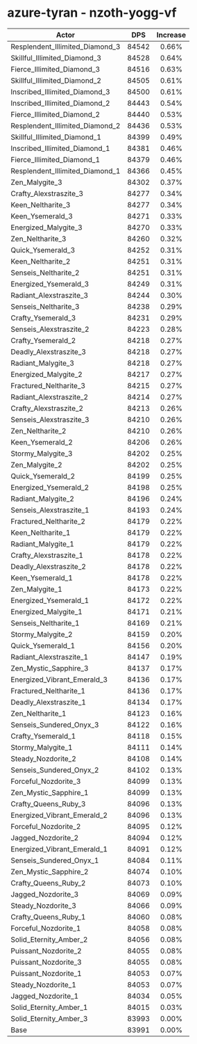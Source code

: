# azure-tyran - nzoth-yogg-vf
| Actor | DPS | Increase |
|---|:---:|:---:|
|Resplendent_Illimited_Diamond_3|84542|0.66%|
|Skillful_Illimited_Diamond_3|84528|0.64%|
|Fierce_Illimited_Diamond_3|84516|0.63%|
|Skillful_Illimited_Diamond_2|84505|0.61%|
|Inscribed_Illimited_Diamond_3|84500|0.61%|
|Inscribed_Illimited_Diamond_2|84443|0.54%|
|Fierce_Illimited_Diamond_2|84440|0.53%|
|Resplendent_Illimited_Diamond_2|84436|0.53%|
|Skillful_Illimited_Diamond_1|84399|0.49%|
|Inscribed_Illimited_Diamond_1|84381|0.46%|
|Fierce_Illimited_Diamond_1|84379|0.46%|
|Resplendent_Illimited_Diamond_1|84366|0.45%|
|Zen_Malygite_3|84302|0.37%|
|Crafty_Alexstraszite_3|84277|0.34%|
|Keen_Neltharite_3|84277|0.34%|
|Keen_Ysemerald_3|84271|0.33%|
|Energized_Malygite_3|84270|0.33%|
|Zen_Neltharite_3|84260|0.32%|
|Quick_Ysemerald_3|84252|0.31%|
|Keen_Neltharite_2|84251|0.31%|
|Senseis_Neltharite_2|84251|0.31%|
|Energized_Ysemerald_3|84249|0.31%|
|Radiant_Alexstraszite_3|84244|0.30%|
|Senseis_Neltharite_3|84238|0.29%|
|Crafty_Ysemerald_3|84231|0.29%|
|Senseis_Alexstraszite_2|84223|0.28%|
|Crafty_Ysemerald_2|84218|0.27%|
|Deadly_Alexstraszite_3|84218|0.27%|
|Radiant_Malygite_3|84218|0.27%|
|Energized_Malygite_2|84217|0.27%|
|Fractured_Neltharite_3|84215|0.27%|
|Radiant_Alexstraszite_2|84214|0.27%|
|Crafty_Alexstraszite_2|84213|0.26%|
|Senseis_Alexstraszite_3|84210|0.26%|
|Zen_Neltharite_2|84210|0.26%|
|Keen_Ysemerald_2|84206|0.26%|
|Stormy_Malygite_3|84202|0.25%|
|Zen_Malygite_2|84202|0.25%|
|Quick_Ysemerald_2|84199|0.25%|
|Energized_Ysemerald_2|84198|0.25%|
|Radiant_Malygite_2|84196|0.24%|
|Senseis_Alexstraszite_1|84193|0.24%|
|Fractured_Neltharite_2|84179|0.22%|
|Keen_Neltharite_1|84179|0.22%|
|Radiant_Malygite_1|84179|0.22%|
|Crafty_Alexstraszite_1|84178|0.22%|
|Deadly_Alexstraszite_2|84178|0.22%|
|Keen_Ysemerald_1|84178|0.22%|
|Zen_Malygite_1|84173|0.22%|
|Energized_Ysemerald_1|84172|0.22%|
|Energized_Malygite_1|84171|0.21%|
|Senseis_Neltharite_1|84169|0.21%|
|Stormy_Malygite_2|84159|0.20%|
|Quick_Ysemerald_1|84156|0.20%|
|Radiant_Alexstraszite_1|84147|0.19%|
|Zen_Mystic_Sapphire_3|84137|0.17%|
|Energized_Vibrant_Emerald_3|84136|0.17%|
|Fractured_Neltharite_1|84136|0.17%|
|Deadly_Alexstraszite_1|84134|0.17%|
|Zen_Neltharite_1|84123|0.16%|
|Senseis_Sundered_Onyx_3|84122|0.16%|
|Crafty_Ysemerald_1|84118|0.15%|
|Stormy_Malygite_1|84111|0.14%|
|Steady_Nozdorite_2|84108|0.14%|
|Senseis_Sundered_Onyx_2|84102|0.13%|
|Forceful_Nozdorite_3|84099|0.13%|
|Zen_Mystic_Sapphire_1|84099|0.13%|
|Crafty_Queens_Ruby_3|84096|0.13%|
|Energized_Vibrant_Emerald_2|84096|0.13%|
|Forceful_Nozdorite_2|84095|0.12%|
|Jagged_Nozdorite_2|84094|0.12%|
|Energized_Vibrant_Emerald_1|84091|0.12%|
|Senseis_Sundered_Onyx_1|84084|0.11%|
|Zen_Mystic_Sapphire_2|84074|0.10%|
|Crafty_Queens_Ruby_2|84073|0.10%|
|Jagged_Nozdorite_3|84069|0.09%|
|Steady_Nozdorite_3|84066|0.09%|
|Crafty_Queens_Ruby_1|84060|0.08%|
|Forceful_Nozdorite_1|84058|0.08%|
|Solid_Eternity_Amber_2|84056|0.08%|
|Puissant_Nozdorite_2|84055|0.08%|
|Puissant_Nozdorite_3|84055|0.08%|
|Puissant_Nozdorite_1|84053|0.07%|
|Steady_Nozdorite_1|84053|0.07%|
|Jagged_Nozdorite_1|84034|0.05%|
|Solid_Eternity_Amber_1|84015|0.03%|
|Solid_Eternity_Amber_3|83993|0.00%|
|Base|83991|0.00%|
